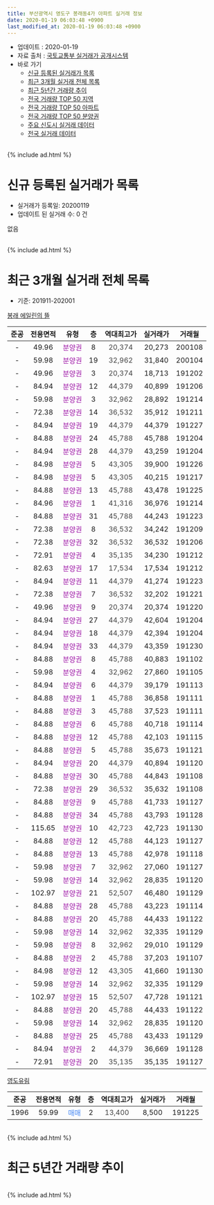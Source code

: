 ```yaml
---
title: 부산광역시 영도구 봉래동4가 아파트 실거래 정보
date: 2020-01-19 06:03:48 +0900
last_modified_at: 2020-01-19 06:03:48 +0900
---
```


* 업데이트 : 2020-01-19
* 자료 출처 : [국토교통부 실거래가 공개시스템](http://rt.molit.go.kr)
* 바로 가기
    * [신규 등록된 실거래가 목록](#신규-등록된-실거래가-목록)
    * [최근 3개월 실거래 전체 목록](#최근-3개월-실거래-전체-목록)
    * [최근 5년간 거래량 추이](#최근-5년간-거래량-추이)
    * [전국 거래량 TOP 50 지역](https://apt-info.github.io/apt-trade-info/최근-3개월-전국에서-가장-거래가-많이-발생한-지역)
    * [전국 거래량 TOP 50 아파트](https://apt-info.github.io/apt-trade-info/최근-3개월-전국에서-가장-거래가-많이-발생한-아파트)
    * [전국 거래량 TOP 50 분양권](https://apt-info.github.io/apt-trade-info/최근-3개월-전국에서-가장-거래가-많이-발생한-분양권)
    * [주요 신도시 실거래 데이터](https://apt-info.github.io/apt-trade-info/주요-신도시)
    * [전국 실거래 데이터](https://apt-info.github.io/apt-trade-info/전국)
<br>
{% include ad.html %}
<br>

# 신규 등록된 실거래가 목록
* 실거래가 등록일: 20200119
* 업데이트 된 실거래 수: 0 건

없음

<br>
{% include ad.html %}
<br>

# 최근 3개월 실거래 전체 목록
* 기준: 201911-202001


[봉래 에일린의 뜰](https://search.naver.com/search.naver?query=%EB%B6%80%EC%82%B0%EA%B4%91%EC%97%AD%EC%8B%9C+%EC%98%81%EB%8F%84%EA%B5%AC+%EB%B4%89%EB%9E%98%EB%8F%994%EA%B0%80+%EB%B4%89%EB%9E%98+%EC%97%90%EC%9D%BC%EB%A6%B0%EC%9D%98+%EB%9C%B0)

|준공|전용면적|유형|층|역대최고가|실거래가|거래월|
|:---:|:---:|:---:|:---:|:---:|:---:|:---:|
|-|49.96|<span style="color:#9C11A5">분양권</span>|8|<span style="color:#444444">20,374</span>|20,273|200108|
|-|59.98|<span style="color:#9C11A5">분양권</span>|19|<span style="color:#444444">32,962</span>|31,840|200104|
|-|49.96|<span style="color:#9C11A5">분양권</span>|3|<span style="color:#444444">20,374</span>|18,713|191202|
|-|84.94|<span style="color:#9C11A5">분양권</span>|12|<span style="color:#444444">44,379</span>|40,899|191206|
|-|59.98|<span style="color:#9C11A5">분양권</span>|3|<span style="color:#444444">32,962</span>|28,892|191214|
|-|72.38|<span style="color:#9C11A5">분양권</span>|14|<span style="color:#444444">36,532</span>|35,912|191211|
|-|84.94|<span style="color:#9C11A5">분양권</span>|19|<span style="color:#444444">44,379</span>|44,379|191227|
|-|84.88|<span style="color:#9C11A5">분양권</span>|24|<span style="color:#444444">45,788</span>|45,788|191204|
|-|84.94|<span style="color:#9C11A5">분양권</span>|28|<span style="color:#444444">44,379</span>|43,259|191204|
|-|84.98|<span style="color:#9C11A5">분양권</span>|5|<span style="color:#444444">43,305</span>|39,900|191226|
|-|84.98|<span style="color:#9C11A5">분양권</span>|5|<span style="color:#444444">43,305</span>|40,215|191217|
|-|84.88|<span style="color:#9C11A5">분양권</span>|13|<span style="color:#444444">45,788</span>|43,478|191225|
|-|84.96|<span style="color:#9C11A5">분양권</span>|1|<span style="color:#444444">41,316</span>|36,976|191214|
|-|84.88|<span style="color:#9C11A5">분양권</span>|31|<span style="color:#444444">45,788</span>|44,243|191223|
|-|72.38|<span style="color:#9C11A5">분양권</span>|8|<span style="color:#444444">36,532</span>|34,242|191209|
|-|72.38|<span style="color:#9C11A5">분양권</span>|32|<span style="color:#444444">36,532</span>|36,532|191206|
|-|72.91|<span style="color:#9C11A5">분양권</span>|4|<span style="color:#444444">35,135</span>|34,230|191212|
|-|82.63|<span style="color:#9C11A5">분양권</span>|17|<span style="color:#444444">17,534</span>|17,534|191212|
|-|84.94|<span style="color:#9C11A5">분양권</span>|11|<span style="color:#444444">44,379</span>|41,274|191223|
|-|72.38|<span style="color:#9C11A5">분양권</span>|7|<span style="color:#444444">36,532</span>|32,202|191221|
|-|49.96|<span style="color:#9C11A5">분양권</span>|9|<span style="color:#444444">20,374</span>|20,374|191220|
|-|84.94|<span style="color:#9C11A5">분양권</span>|27|<span style="color:#444444">44,379</span>|42,604|191204|
|-|84.94|<span style="color:#9C11A5">분양권</span>|18|<span style="color:#444444">44,379</span>|42,394|191204|
|-|84.94|<span style="color:#9C11A5">분양권</span>|33|<span style="color:#444444">44,379</span>|43,359|191230|
|-|84.88|<span style="color:#9C11A5">분양권</span>|8|<span style="color:#444444">45,788</span>|40,883|191102|
|-|59.98|<span style="color:#9C11A5">분양권</span>|4|<span style="color:#444444">32,962</span>|27,860|191105|
|-|84.94|<span style="color:#9C11A5">분양권</span>|6|<span style="color:#444444">44,379</span>|39,179|191113|
|-|84.88|<span style="color:#9C11A5">분양권</span>|1|<span style="color:#444444">45,788</span>|36,858|191111|
|-|84.88|<span style="color:#9C11A5">분양권</span>|3|<span style="color:#444444">45,788</span>|37,523|191111|
|-|84.88|<span style="color:#9C11A5">분양권</span>|6|<span style="color:#444444">45,788</span>|40,718|191114|
|-|84.88|<span style="color:#9C11A5">분양권</span>|12|<span style="color:#444444">45,788</span>|42,103|191115|
|-|84.88|<span style="color:#9C11A5">분양권</span>|5|<span style="color:#444444">45,788</span>|35,673|191121|
|-|84.94|<span style="color:#9C11A5">분양권</span>|20|<span style="color:#444444">44,379</span>|40,894|191120|
|-|84.88|<span style="color:#9C11A5">분양권</span>|30|<span style="color:#444444">45,788</span>|44,843|191108|
|-|72.38|<span style="color:#9C11A5">분양권</span>|29|<span style="color:#444444">36,532</span>|35,632|191108|
|-|84.88|<span style="color:#9C11A5">분양권</span>|9|<span style="color:#444444">45,788</span>|41,733|191127|
|-|84.88|<span style="color:#9C11A5">분양권</span>|34|<span style="color:#444444">45,788</span>|43,793|191128|
|-|115.65|<span style="color:#9C11A5">분양권</span>|10|<span style="color:#444444">42,723</span>|42,723|191130|
|-|84.88|<span style="color:#9C11A5">분양권</span>|12|<span style="color:#444444">45,788</span>|44,123|191127|
|-|84.88|<span style="color:#9C11A5">분양권</span>|13|<span style="color:#444444">45,788</span>|42,978|191118|
|-|59.98|<span style="color:#9C11A5">분양권</span>|7|<span style="color:#444444">32,962</span>|27,060|191127|
|-|59.98|<span style="color:#9C11A5">분양권</span>|14|<span style="color:#444444">32,962</span>|28,835|191120|
|-|102.97|<span style="color:#9C11A5">분양권</span>|21|<span style="color:#444444">52,507</span>|46,480|191129|
|-|84.88|<span style="color:#9C11A5">분양권</span>|28|<span style="color:#444444">45,788</span>|43,223|191114|
|-|84.88|<span style="color:#9C11A5">분양권</span>|20|<span style="color:#444444">45,788</span>|44,433|191122|
|-|59.98|<span style="color:#9C11A5">분양권</span>|14|<span style="color:#444444">32,962</span>|32,335|191129|
|-|59.98|<span style="color:#9C11A5">분양권</span>|8|<span style="color:#444444">32,962</span>|29,010|191129|
|-|84.88|<span style="color:#9C11A5">분양권</span>|2|<span style="color:#444444">45,788</span>|37,203|191107|
|-|84.98|<span style="color:#9C11A5">분양권</span>|12|<span style="color:#444444">43,305</span>|41,660|191130|
|-|59.98|<span style="color:#9C11A5">분양권</span>|14|<span style="color:#444444">32,962</span>|32,335|191129|
|-|102.97|<span style="color:#9C11A5">분양권</span>|15|<span style="color:#444444">52,507</span>|47,728|191121|
|-|84.88|<span style="color:#9C11A5">분양권</span>|20|<span style="color:#444444">45,788</span>|44,433|191122|
|-|59.98|<span style="color:#9C11A5">분양권</span>|14|<span style="color:#444444">32,962</span>|28,835|191120|
|-|84.88|<span style="color:#9C11A5">분양권</span>|25|<span style="color:#444444">45,788</span>|43,433|191129|
|-|84.94|<span style="color:#9C11A5">분양권</span>|2|<span style="color:#444444">44,379</span>|36,669|191128|
|-|72.91|<span style="color:#9C11A5">분양권</span>|20|<span style="color:#444444">35,135</span>|35,135|191127|


<script async src="//pagead2.googlesyndication.com/pagead/js/adsbygoogle.js"></script>
<!-- 기본 -->
<ins class="adsbygoogle"
     style="display:block"
     data-ad-client="ca-pub-1142216861245946"
     data-ad-slot="4805727019"
     data-ad-format="auto"
     data-full-width-responsive="true"></ins>
<script>
(adsbygoogle = window.adsbygoogle || []).push({});
</script>


[영도유림](https://search.naver.com/search.naver?query=%EB%B6%80%EC%82%B0%EA%B4%91%EC%97%AD%EC%8B%9C+%EC%98%81%EB%8F%84%EA%B5%AC+%EB%B4%89%EB%9E%98%EB%8F%994%EA%B0%80+%EC%98%81%EB%8F%84%EC%9C%A0%EB%A6%BC)

|준공|전용면적|유형|층|역대최고가|실거래가|거래월|
|:---:|:---:|:---:|:---:|:---:|:---:|:---:|
|1996|59.99|<span style="color:#4285f3">매매</span>|2|<span style="color:#444444">13,400</span>|8,500|191225|


<br>
{% include ad.html %}
<br>

# 최근 5년간 거래량 추이


<div style="width:100%;">
    <canvas id="deal_progress" height="200"></canvas>
</div>

<script>
new Chart(document.getElementById("deal_progress"), {
    type: 'line',
    data: {
        labels: ['201501','201502','201503','201504','201505','201506','201507','201508','201509','201510','201511','201512','201601','201602','201603','201604','201605','201606','201607','201608','201609','201610','201611','201612','201701','201702','201703','201704','201705','201706','201707','201708','201709','201710','201711','201712','201801','201802','201803','201804','201805','201806','201807','201808','201809','201810','201811','201812','201901','201902','201903','201904','201905','201906','201907','201908','201909','201910','201911','201912','202001'],
        datasets: [{
            label: '매매',
            pointRadius: 1,
            data: [0, 4, 2, 1, 1, 1, 1, 0, 2, 2, 1, 0, 0, 0, 1, 3, 1, 1, 0, 1, 0, 0, 5, 1, 3, 1, 1, 2, 0, 1, 2, 1, 1, 0, 2, 1, 0, 2, 9, 1, 4, 1, 1, 2, 0, 166, 17, 13, 11, 10, 11, 8, 6, 10, 7, 3, 10, 17, 32, 23, 2],
            borderColor: "rgba(255, 201, 14, 1)",
            backgroundColor: "rgba(255, 201, 14, 0.5)",
            fill: false,
            lineTension: 0
        },{
            label: '전월세',
            pointRadius: 1,
            data: [1, 0, 0, 1, 1, 1, 0, 0, 0, 0, 0, 0, 0, 0, 0, 0, 1, 0, 0, 0, 1, 0, 0, 1, 0, 0, 1, 1, 0, 1, 0, 2, 0, 0, 0, 0, 0, 0, 1, 1, 0, 0, 0, 0, 0, 0, 1, 0, 0, 0, 1, 1, 0, 0, 1, 0, 0, 0, 0, 0, 0],
            borderColor: "rgba(0, 141, 185, 1)",
            backgroundColor: "rgba(0, 141, 185, 0.5)",
            fill: false,
            lineTension: 0
        }
        ]
    },
    options: {
        responsive: true,
        title: {
            display: false
        },
        tooltips: {
            mode: 'index',
            intersect: false
        },
        hover: {
            mode: 'nearest',
            intersect: true
        },
        scales: {
            xAxes: [{
                display: true,
                scaleLabel: {
                    display: true,
                    labelString: '년/월'
                }
            }],
            yAxes: [{
                display: true,
                ticks: {
                    suggestedMin: 0,
                },
                scaleLabel: {
                    display: true,
                    labelString: '실거래 수'
                }
            }]
        }
    }
});

</script>


<br>
{% include ad.html %}
<br>

